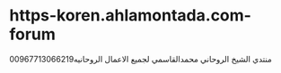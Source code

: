 # https-koren.ahlamontada.com-forum
منتدي الشيخ الروحاني محمدالقاسمي لجميع الاعمال الروحانيه00967713066219
